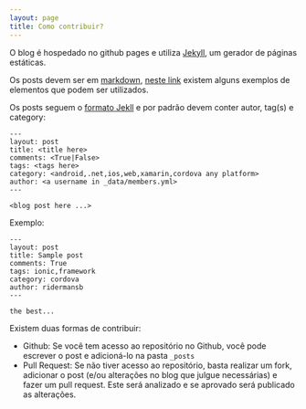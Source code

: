 ```yaml
---
layout: page
title: Como contribuir?
---
```


O blog é hospedado no github pages e utiliza [Jekyll](http://jekyllrb.com/), um gerador de páginas estáticas.  

Os posts devem ser em [markdown](http://daringfireball.net/projects/markdown/), [neste link](http://takenet.github.io/2012/02/07/example-content/) existem alguns exemplos de elementos que podem ser utilizados.  

Os posts seguem o [formato Jekll](http://jekyllrb.com/docs/posts/) e por padrão devem conter autor, tag(s) e category:

    ---
    layout: post
    title: <title here>
    comments: <True|False>
    tags: <tags here>
    category: <android,.net,ios,web,xamarin,cordova any platform>
    author: <a username in _data/members.yml>
    ---

    <blog post here ...>

Exemplo:

    ---
    layout: post
    title: Sample post
    comments: True
    tags: ionic,framework
    category: cordova
    author: ridermansb
    ---

    the best...

Existem duas formas de contribuir: 

 * Github: Se você tem acesso ao repositório no Github, você pode escrever o post e adicioná-lo na pasta `_posts`
 * Pull Request: Se não tiver acesso ao repositório, basta realizar um fork, adicionar o post (e/ou alterações no blog que julgue necessárias) e fazer um pull request. Este será analizado e se aprovado será publicado as alterações.


